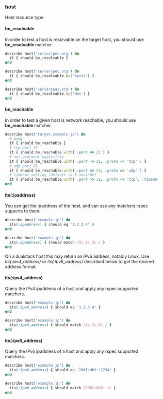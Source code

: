 ### <a name="host">host</a>

Host resource type.

#### be_resolvable

In order to test a host is resolvable on the target host, you should use **be_resolvable** matcher.

```ruby
describe host('serverspec.org') do
  it { should be_resolvable }
end

describe host('serverspec.org') do
  it { should be_resolvable.by('hosts') }
end

describe host('serverspec.org') do
  it { should be_resolvable.by('dns') }
end
```

#### be_reachable

In order to test a given host is network reachable, you should use **be_reachable** matcher.

```ruby
describe host('target.example.jp') do
  # ping
  it { should be_reachable }
  # tcp port 22
  it { should be_reachable.with( :port => 22 ) }
  # set protocol explicitly
  it { should be_reachable.with( :port => 22, :proto => 'tcp' ) }
  # udp port 53
  it { should be_reachable.with( :port => 53, :proto => 'udp' ) }
  # timeout setting (default is 5 seconds)
  it { should be_reachable.with( :port => 22, :proto => 'tcp', :timeout => 1 ) }
end
```

#### its(:ipaddress)

You can get the ipaddress of the host, and can use any matchers rspec supports to them.

```ruby
describe host('example.jp') do
  its(:ipaddress) { should eq '1.2.3.4' }
end

describe host('example.jp') do
  its(:ipaddress) { should match /1\.2\.3\./ }
end

```
On a dualstack host this may return an IPv6 address, notably Linux. Use _its(:ipv4\_address)_ or _its(:ipv6\_address)_ described below to get the desired address format. 

#### its(:ipv4_address)

Query the IPv4 ipaddress of a host and apply any rspec supported matchers.

```ruby
describe host('example.jp') do
  its(:ipv4_address) { should eq '1.2.3.4' }
end

describe host('example.jp') do
  its(:ipv4_address) { should match /1\.2\.3\./ }
end

```

#### its(:ipv6_address)

Query the IPv6 ipaddress of a host and apply any rspec supported matchers.

```ruby
describe host('example.jp') do
  its(:ipv6_address) { should eq '2001:db8::1234' }
end

describe host('example.jp') do
  its(:ipv6_address) { should match /2001:db8:.*/ }
end

```
